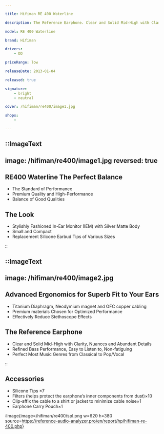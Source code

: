 ```yaml
---

title: Hifiman RE 400 Waterline

description: The Reference Earphone. Clear and Solid Mid-High with Clarity, Nuances and Abundant Details. Refined Bass Performance, Easy to Listen to, Non-fatiguing. Perfect Most Music Genres from Classical to Pop/Vocal

model: RE 400 Waterline 

brand: Hifiman

drivers: 
    - DD

priceRange: low

releaseDate: 2013-01-04

released: true

signature:
    - bright
    - neutral

cover: /hifiman/re400/image1.jpg

shops:
    - 

---
```


::ImageText
---
image: /hifiman/re400/image1.jpg 
reversed: true
---

## RE400  Waterline The Perfect Balance

- The Standard of Performance
- Premium Quality and High-Performance
- Balance of Good Qualities

## The Look
- Stylishly Fashioned In-Ear Monitor (IEM) with Silver Matte Body
- Small and Compact
- Replacement Silicone Earbud Tips of Various Sizes

::

::ImageText
---
image: /hifiman/re400/image2.jpg
---

## Advanced Ergonomics for Superb Fit to Your Ears
- Titanium Diaphragm, Neodymium magnet and OFC copper cabling
- Premium materials Chosen for Optimized Performance
- Effectively Reduce Stethoscope Effects

## The Reference Earphone
- Clear and Solid Mid-High with Clarity, Nuances and Abundant Details
- Refined Bass Performance, Easy to Listen to, Non-fatiguing
- Perfect Most Music Genres from Classical to Pop/Vocal

:: 

<div class="mb-16">

## Accessories

- Silicone Tips ×7
- Filters (helps protect the earphone’s inner components from dust)×10
- Clip-affix the cable to a shirt or jacket to minimize cable noise×1
- Earphone Carry Pouch×1

</div>

:Image{image=/hifiman/re400/spl.png w=620 h=380 source=https://reference-audio-analyzer.pro/en/report/hp/hifiman-re-400.php}
